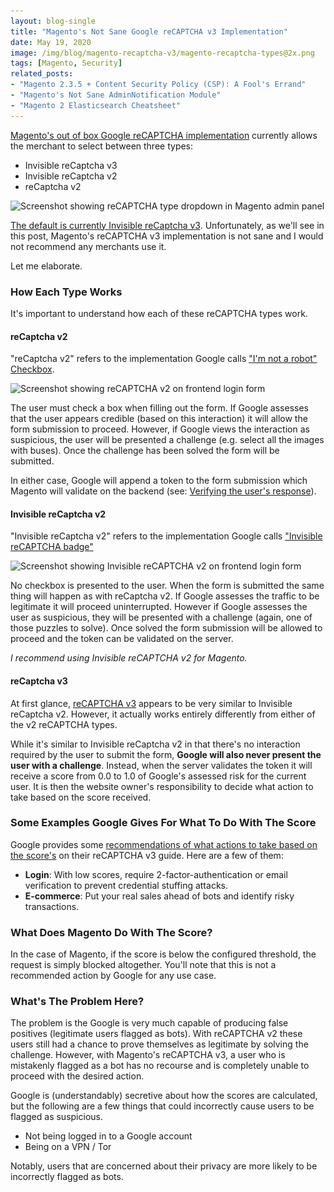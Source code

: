 ```yaml
---
layout: blog-single
title: "Magento's Not Sane Google reCAPTCHA v3 Implementation"
date: May 19, 2020
image: /img/blog/magento-recaptcha-v3/magento-recaptcha-types@2x.png
tags: [Magento, Security]
related_posts:
- "Magento 2.3.5 + Content Security Policy (CSP): A Fool's Errand"
- "Magento's Not Sane AdminNotification Module"
- "Magento 2 Elasticsearch Cheatsheet"
---
```


[Magento's out of box Google reCAPTCHA implementation](https://docs.magento.com/m2/ce/user_guide/stores/security-google-recaptcha.html) currently allows the merchant to select between three types:

- Invisible reCaptcha v3
- Invisible reCaptcha v2
- reCaptcha v2

<img
  class="rounded shadow"
  src="/img/blog/magento-recaptcha-v3/magento-recaptcha-types@1x.png"
  srcset="/img/blog/magento-recaptcha-v3/magento-recaptcha-types@1x.png 1x, /img/blog/magento-recaptcha-v3/magento-recaptcha-types@2x.png 2x"
  alt="Screenshot showing reCAPTCHA type dropdown in Magento admin panel">

[The default is currently Invisible reCaptcha v3](https://github.com/magento/magespecialist_ReCaptcha/blob/2.2.3/etc/config.xml#L27). Unfortunately, as we'll see in this post, Magento's reCAPTCHA v3 implementation is not sane and I would not recommend any merchants use it.

Let me elaborate.

<!-- excerpt_separator -->

### How Each Type Works

It's important to understand how each of these reCAPTCHA types work. 

#### reCaptcha v2

"reCaptcha v2" refers to the implementation Google calls ["I'm not a robot" Checkbox](https://developers.google.com/recaptcha/docs/versions#recaptcha_v2_im_not_a_robot_checkbox).

<img
  class="rounded shadow"
  src="/img/blog/magento-recaptcha-v3/magento-recaptcha-v2@1x.png"
  srcset="/img/blog/magento-recaptcha-v3/magento-recaptcha-v2@1x.png 1x, /img/blog/magento-recaptcha-v3/magento-recaptcha-v2@2x.png 2x"
  alt="Screenshot showing reCAPTCHA v2 on frontend login form">

The user must check a box when filling out the form. If Google assesses that the user appears credible (based on this interaction) it will allow the form submission to proceed. However, if Google views the interaction as suspicious, the user will be presented a challenge (e.g. select all the images with buses). Once the challenge has been solved the form will be submitted.

In either case, Google will append a token to the form submission which Magento will validate on the backend (see: [Verifying the user's response](https://developers.google.com/recaptcha/docs/verify)).

#### Invisible reCaptcha v2

"Invisible reCaptcha v2" refers to the implementation Google calls ["Invisible reCAPTCHA badge"](https://developers.google.com/recaptcha/docs/versions#recaptcha_v2_invisible_recaptcha_badge)

<img
  class="rounded shadow"
  src="/img/blog/magento-recaptcha-v3/magento-recaptcha-v2-invisible@1x.png"
  srcset="/img/blog/magento-recaptcha-v3/magento-recaptcha-v2-invisible@1x.png 1x, /img/blog/magento-recaptcha-v3/magento-recaptcha-v2-invisible@2x.png 2x"
  alt="Screenshot showing Invisible reCAPTCHA v2 on frontend login form">

No checkbox is presented to the user. When the form is submitted the same thing will happen as with reCaptcha v2. If Google assesses the traffic to be legitimate it will proceed uninterrupted. However  if Google assesses the user as suspicious, they will be presented with a challenge (again, one of those puzzles to solve). Once solved the form submission will be allowed to proceed and the token can be validated on the server.

*I recommend using Invisible reCAPTCHA v2 for Magento.*

#### reCaptcha v3

At first glance, [reCAPTCHA v3](https://developers.google.com/recaptcha/docs/versions#recaptcha_v3) appears to be very similar to Invisible reCaptcha v2. However, it actually works entirely differently from either of the v2 reCAPTCHA types.

While it's similar to Invisible reCaptcha v2 in that there's no interaction required by the user to submit the form, **Google will also never present the user with a challenge**. Instead, when the server validates the token it will receive a score from 0.0 to 1.0 of Google's assessed risk for the current user. It is then the website owner's responsibility to decide what action to take based on the score received.

### Some Examples Google Gives For What To Do With The Score

Google provides some [recommendations of what actions to take based on the score's](https://developers.google.com/recaptcha/docs/v3#interpreting_the_score) on their reCAPTCHA v3 guide. Here are a few of them:

- **Login**: 	With low scores, require 2-factor-authentication or email verification to prevent credential stuffing attacks.
- **E-commerce**: Put your real sales ahead of bots and identify risky transactions.

### What Does Magento Do With The Score?

In the case of Magento, if the score is below the configured threshold, the request is simply blocked altogether. You'll note that this is not a recommended action by Google for any use case.

### What's The Problem Here?

The problem is the Google is very much capable of producing false positives (legitimate users flagged as bots). With reCAPTCHA v2 these users still had a chance to prove themselves as legitimate by solving the challenge. However, with Magento's reCAPTCHA v3, a user who is mistakenly flagged as a bot has no recourse and is completely unable to proceed with the desired action.

Google is (understandably) secretive about how the scores are calculated, but the following are a few things that could incorrectly cause users to be flagged as suspicious.

- Not being logged in to a Google account
- Being on a VPN / Tor

Notably, users that are concerned about their privacy are more likely to be incorrectly flagged as bots.

